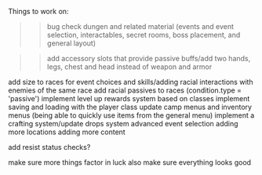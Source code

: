 Things to work on:
>>bug check dungen and related material (events and event selection, interactables, secret rooms, boss placement, and general layout)

>>add accessory slots that provide passive buffs/add two hands, legs, chest and head instead of weapon and armor

add size to races for event choices and skills/adding racial interactions with enemies of the same race
add racial passives to races (condition.type = 'passive')
implement level up rewards system based on classes
implement saving and loading with the player class
update camp menus and inventory menus (being able to quickly use items from the general menu)
implement a crafting system/update drops system
advanced event selection
adding more locations
adding more content

add resist status checks?

make sure more things factor in luck
also make sure everything looks good
